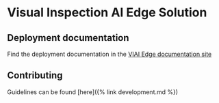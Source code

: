 # Visual Inspection AI Edge Solution

## Deployment documentation

Find the deployment documentation in the [VIAI Edge documentation site](https://GoogleCloudPlatform.github.io/solutions-viai-edge-provisioning-configuration)

## Contributing

Guidelines can be found [here]({% link development.md %})
